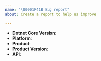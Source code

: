 ```yaml
---
name: "\U0001F41B Bug report"
about: Create a report to help us improve

---
```


<!--
Thank you for reporting a possible bug.

Please fill in as much of the template below as you can.

dotnet Version: output of `dotnet --version`
Platform: output of `uname -a` (UNIX), or version and 32 or 64-bit (Windows)
Product: Which product is used? For example `Ecs`
Product Version: The version of the product, for example `2014-05-26`
API: The API of the product, for example `ActivateRouterInterface`

If possible, please provide code that demonstrates the problem, keeping it as
simple and free of external dependencies as you can.
-->

* **Dotnet Core Version**:
* **Platform**:
* **Product**:
* **Product Version**:
* **API**:

<!-- Please provide more details below this comment. -->

